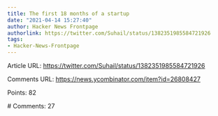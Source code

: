 ```yaml
---
title: The first 18 months of a startup
date: "2021-04-14 15:27:40"
author: Hacker News Frontpage
authorlink: https://twitter.com/Suhail/status/1382351985584721926
tags:
- Hacker-News-Frontpage
---
```


<p>Article URL: <a href="https://twitter.com/Suhail/status/1382351985584721926">https://twitter.com/Suhail/status/1382351985584721926</a></p>
<p>Comments URL: <a href="https://news.ycombinator.com/item?id=26808427">https://news.ycombinator.com/item?id=26808427</a></p>
<p>Points: 82</p>
<p># Comments: 27</p>
